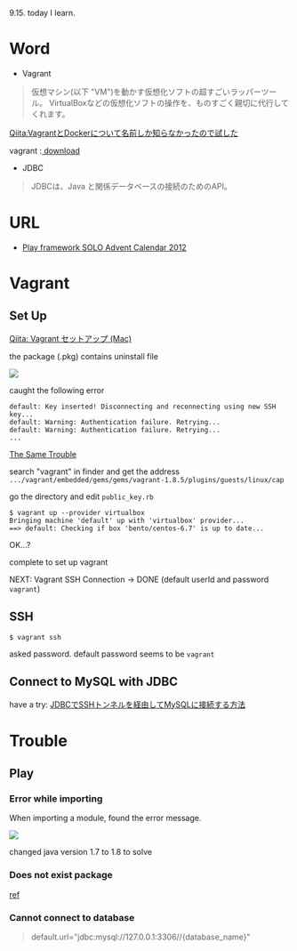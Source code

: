 9.15. today I learn.
# Word

- Vagrant

> 仮想マシン(以下 "VM")を動かす仮想化ソフトの超すごいラッパーツール。
VirtualBoxなどの仮想化ソフトの操作を、ものすごく親切に代行してくれます。

[Qiita:VagrantとDockerについて名前しか知らなかったので試した](http://qiita.com/hidekuro/items/fc12344d36d996198e96)

vagrant :[ download](https://www.vagrantup.com/downloads.html)


- JDBC

> JDBCは、Java と関係データベースの接続のためのAPI。

# URL

- [Play framework SOLO Advent Calendar 2012](http://netmark.jp/category/programming/play-framework-solo-advent-calendar-2012)

# Vagrant
## Set Up
[Qiita: Vagrant セットアップ (Mac)](http://qiita.com/inouet/items/b36638adc2b5772db457)

the package (.pkg) contains uninstall file

![](https://gyazo.com/41362809adc4270f6c3f7f679a1e56e4.png)

caught the following error

```
default: Key inserted! Disconnecting and reconnecting using new SSH key...
default: Warning: Authentication failure. Retrying...
default: Warning: Authentication failure. Retrying...
...
```

[The Same Trouble](http://stknohg.hatenablog.jp/entry/2016/07/26/190330)

search "vagrant" in finder and get the address `.../vagrant/embedded/gems/gems/vagrant-1.8.5/plugins/guests/linux/cap`

go the directory and edit `public_key.rb `

```
$ vagrant up --provider virtualbox
Bringing machine 'default' up with 'virtualbox' provider...
==> default: Checking if box 'bento/centos-6.7' is up to date...
```

OK...?

complete to set up vagrant

NEXT: Vagrant SSH Connection
-> DONE (default userId and password `vagrant`)

## SSH

```
$ vagrant ssh
```

asked password. default password seems to be `vagrant`

## Connect to MySQL with JDBC
have a try:
[JDBCでSSHトンネルを経由してMySQLに接続する方法](http://qiita.com/Yuki10/items/aa999ebc36610b69a910)



# Trouble
## Play
### Error while importing

When importing a module, found the error message.

![](https://gyazo.com/9930011919d66369e8a2b9954efb8d43.png)

changed java version 1.7 to 1.8 to solve

### Does not exist package

[ref](http://stackoverflow.com/questions/25473318/play-framework-package-does-not-exist-in-fresh-project)

### Cannot connect to database

> default.url="jdbc:mysql://127.0.0.1:3306//{database_name}"
